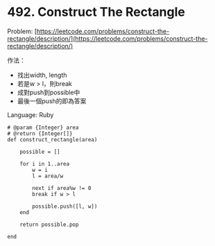 # 492. Construct The Rectangle

Problem: [https://leetcode.com/problems/construct-the-rectangle/description/](https://leetcode.com/problems/construct-the-rectangle/description/)

作法：

* 找出width, length
* 若是w &gt; l，則break
* 成對push到possible中
* 最後一個push的即為答案

Language: Ruby

```
# @param {Integer} area
# @return {Integer[]}
def construct_rectangle(area)
    
    possible = []
    
    for i in 1..area                
        w = i
        l = area/w
        
        next if area%w != 0
        break if w > l             
        
        possible.push([l, w])            
    end
    
    return possible.pop
    
end
```



